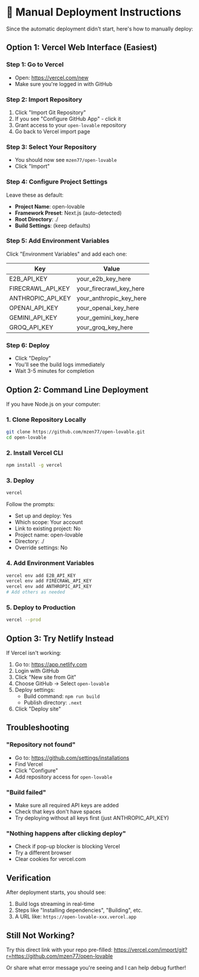 # 🚀 Manual Deployment Instructions

Since the automatic deployment didn't start, here's how to manually deploy:

## Option 1: Vercel Web Interface (Easiest)

### Step 1: Go to Vercel
- Open: https://vercel.com/new
- Make sure you're logged in with GitHub

### Step 2: Import Repository
1. Click "Import Git Repository"
2. If you see "Configure GitHub App" - click it
3. Grant access to your `open-lovable` repository
4. Go back to Vercel import page

### Step 3: Select Your Repository
- You should now see `mzen77/open-lovable`
- Click "Import"

### Step 4: Configure Project Settings
Leave these as default:
- **Project Name**: open-lovable
- **Framework Preset**: Next.js (auto-detected)
- **Root Directory**: ./
- **Build Settings**: (keep defaults)

### Step 5: Add Environment Variables
Click "Environment Variables" and add each one:

| Key | Value |
|-----|-------|
| E2B_API_KEY | your_e2b_key_here |
| FIRECRAWL_API_KEY | your_firecrawl_key_here |
| ANTHROPIC_API_KEY | your_anthropic_key_here |
| OPENAI_API_KEY | your_openai_key_here |
| GEMINI_API_KEY | your_gemini_key_here |
| GROQ_API_KEY | your_groq_key_here |

### Step 6: Deploy
- Click "Deploy"
- You'll see the build logs immediately
- Wait 3-5 minutes for completion

## Option 2: Command Line Deployment

If you have Node.js on your computer:

### 1. Clone Repository Locally
```bash
git clone https://github.com/mzen77/open-lovable.git
cd open-lovable
```

### 2. Install Vercel CLI
```bash
npm install -g vercel
```

### 3. Deploy
```bash
vercel
```

Follow the prompts:
- Set up and deploy: Yes
- Which scope: Your account
- Link to existing project: No
- Project name: open-lovable
- Directory: ./
- Override settings: No

### 4. Add Environment Variables
```bash
vercel env add E2B_API_KEY
vercel env add FIRECRAWL_API_KEY
vercel env add ANTHROPIC_API_KEY
# Add others as needed
```

### 5. Deploy to Production
```bash
vercel --prod
```

## Option 3: Try Netlify Instead

If Vercel isn't working:

1. Go to: https://app.netlify.com
2. Login with GitHub
3. Click "New site from Git"
4. Choose GitHub → Select `open-lovable`
5. Deploy settings:
   - Build command: `npm run build`
   - Publish directory: `.next`
6. Click "Deploy site"

## Troubleshooting

### "Repository not found"
- Go to: https://github.com/settings/installations
- Find Vercel
- Click "Configure"
- Add repository access for `open-lovable`

### "Build failed"
- Make sure all required API keys are added
- Check that keys don't have spaces
- Try deploying without all keys first (just ANTHROPIC_API_KEY)

### "Nothing happens after clicking deploy"
- Check if pop-up blocker is blocking Vercel
- Try a different browser
- Clear cookies for vercel.com

## Verification

After deployment starts, you should see:
1. Build logs streaming in real-time
2. Steps like "Installing dependencies", "Building", etc.
3. A URL like: `https://open-lovable-xxx.vercel.app`

## Still Not Working?

Try this direct link with your repo pre-filled:
https://vercel.com/import/git?r=https://github.com/mzen77/open-lovable

Or share what error message you're seeing and I can help debug further!